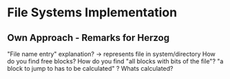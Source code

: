 # File Systems Implementation
## Own Approach - Remarks for Herzog
"File name entry" explanation? -> represents file in system/directory
How do you find free blocks?
How do you find "all blocks with bits of the file"?
"a block to jump to has to be calculated" ? Whats calculated?
